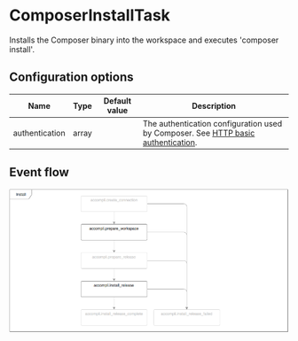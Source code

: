 # ComposerInstallTask

Installs the Composer binary into the workspace and executes 'composer install'.

## Configuration options

| Name | Type | Default value | Description |
|------|------|---------------|-------------|
| authentication | array |  | The authentication configuration used by Composer. See [HTTP basic authentication](https://getcomposer.org/doc/articles/http-basic-authentication.md). |

## Event flow
![Flowchart with highlighted events ComposerInstallTask is listening to](../images/event-flows/ComposerInstallTask.png)
